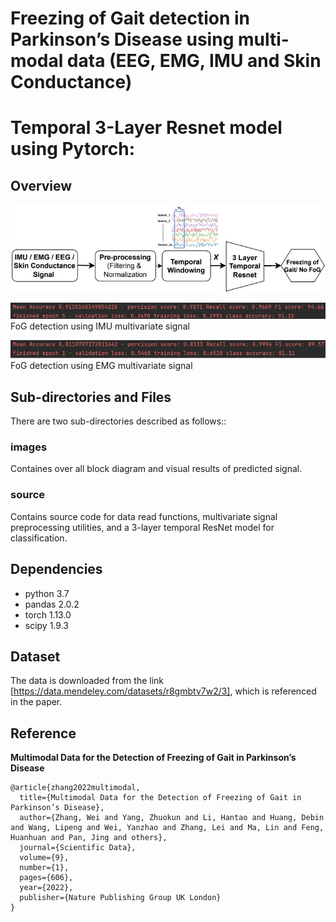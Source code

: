 # Freezing of Gait detection in Parkinson’s Disease using multi-modal data (EEG, EMG, IMU and Skin Conductance) 
# Temporal 3-Layer Resnet model using Pytorch: 

## Overview
![BlockDiagram](https://github.com/muhammadshahidwandar/MultiModal_FoG_Detection/blob/main/images/Fog_Main_Block.jpg)

![ResultsIMU](https://github.com/muhammadshahidwandar/MultiModal_FoG_Detection/blob/main/images/IMU_FoG_detection.jpg)
FoG detection using IMU multivariate signal

![ResultsEMG](https://github.com/muhammadshahidwandar/MultiModal_FoG_Detection/blob/main/images/EMG_FoG_detection.jpg)
FoG detection using EMG multivariate signal
## Sub-directories and Files
There are two sub-directories described as follows::

### images
Containes over all block diagram and visual results of predicted signal.
### source
Contains source code for data read functions, multivariate signal preprocessing utilities, and a 3-layer temporal ResNet model for classification.


## Dependencies
* python 3.7
* pandas 2.0.2
* torch 1.13.0 
* scipy  1.9.3


## Dataset
The data is downloaded from the link [https://data.mendeley.com/datasets/r8gmbtv7w2/3], which is referenced in the paper.



## Reference

**Multimodal Data for the Detection of Freezing of Gait in Parkinson’s Disease**  
```
@article{zhang2022multimodal,
  title={Multimodal Data for the Detection of Freezing of Gait in Parkinson’s Disease},
  author={Zhang, Wei and Yang, Zhuokun and Li, Hantao and Huang, Debin and Wang, Lipeng and Wei, Yanzhao and Zhang, Lei and Ma, Lin and Feng, Huanhuan and Pan, Jing and others},
  journal={Scientific Data},
  volume={9},
  number={1},
  pages={606},
  year={2022},
  publisher={Nature Publishing Group UK London}
}

